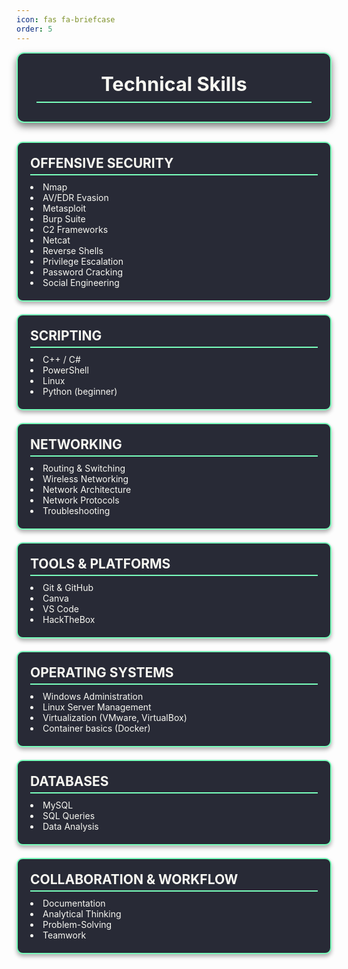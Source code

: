 ```yaml
---
icon: fas fa-briefcase
order: 5
---
```


<style>
/* Yleinen laatikkotyyli */
.box {
  background-color: #282a36;
  color: #f8f8f2;
  border: 2px solid #79ffbcff;
  border-radius: 10px;
  padding: 20px;
  margin-bottom: 20px;
  box-shadow: 0 4px 6px rgba(0,0,0,0.3);
}

.box h3 {
  margin-top: 0;
  margin-bottom: 10px;
  font-size: 1.5em;
  border-bottom: 2px solid #79ffbcff;
  padding-bottom: 5px;
}

.box ul {
  margin: 0;
  padding: 0;
  list-style: disc inside;
}

/* Header-laatikko */
.header-box {
  background-color: #282a36;
  color: #f8f8f2;
  border: 2px solid #79ffbcff;
  border-radius: 12px;
  padding: 30px;
  margin-bottom: 30px;
  box-shadow: 0 6px 12px rgba(0, 0, 0, 0.5);
  text-align: center;
}

.header-box h1 {
  margin: 0;
  font-size: 2.2em;
  border-bottom: 2px solid #79ffbcff;
  padding-bottom: 10px;
}

.header-box p {
  font-size: 1.1em;
  margin-top: 15px;
  color: #bd93f9;
}
</style>

<!-- Otsikkolaatikko -->
<div class="header-box">
  <h1>Technical Skills</h1>
</div>

<!-- Offensive Security -->
<div class="box">
  <h3>OFFENSIVE SECURITY</h3>
  <ul>
    <li>Nmap</li>
    <li>AV/EDR Evasion</li>
    <li>Metasploit</li>
    <li>Burp Suite</li>
    <li>C2 Frameworks</li>
    <li>Netcat</li>
    <li>Reverse Shells</li>
    <li>Privilege Escalation</li>
    <li>Password Cracking</li>
    <li>Social Engineering</li>
  </ul>
</div>

<!-- Scripting -->
<div class="box">
  <h3>SCRIPTING</h3>
  <ul>
    <li>C++ / C#</li>
    <li>PowerShell</li>
    <li>Linux</li>
    <li>Python (beginner)</li>
  </ul>
</div>

<!-- Networking -->
<div class="box">
  <h3>NETWORKING</h3>
  <ul>
    <li>Routing & Switching</li>
    <li>Wireless Networking</li>
    <li>Network Architecture</li>
    <li>Network Protocols</li>
    <li>Troubleshooting</li>
  </ul>
</div>

<!-- Tools & Platforms -->
<div class="box">
  <h3>TOOLS & PLATFORMS</h3>
  <ul>
    <li>Git & GitHub</li>
    <li>Canva</li>
    <li>VS Code</li>
    <li>HackTheBox</li>
  </ul>
</div>

<!-- Operating Systems -->
<div class="box">
  <h3>OPERATING SYSTEMS</h3>
  <ul>
    <li>Windows Administration</li>
    <li>Linux Server Management</li>
    <li>Virtualization (VMware, VirtualBox)</li>
    <li>Container basics (Docker)</li>
  </ul>
</div>

<!-- Databases -->
<div class="box">
  <h3>DATABASES</h3>
  <ul>
    <li>MySQL</li>
    <li>SQL Queries</li>
    <li>Data Analysis</li>
  </ul>
</div>

<!-- Collaboration & Workflow -->
<div class="box">
  <h3>COLLABORATION & WORKFLOW</h3>
  <ul>
    <li>Documentation</li>
    <li>Analytical Thinking</li>
    <li>Problem-Solving</li>
    <li>Teamwork</li>
  </ul>
</div>
